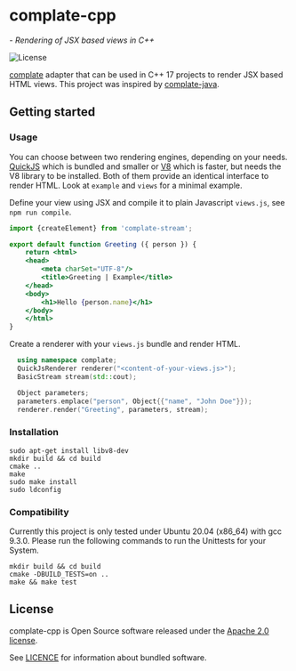 # complate-cpp
*- Rendering of JSX based views in C++*

![License](https://img.shields.io/badge/License-Apache%202.0-blue.svg)

[complate](https://complate.org) adapter that can be used in C++ 17 projects to
render JSX based HTML views. This project was inspired by
[complate-java](https://github.com/complate/complate-java).

## Getting started

### Usage
You can choose between two rendering engines, depending on your needs.
[QuickJS](https://bellard.org/quickjs/) which is bundled and smaller or
[V8](https://v8.dev/) which is faster, but needs the V8 library to be installed.
Both of them provide an identical interface to render HTML.
Look at `example` and `views` for a minimal example.

Define your view using JSX and compile it to plain Javascript `views.js`,
see `npm run compile`.
```jsx
import {createElement} from 'complate-stream';

export default function Greeting ({ person }) {
    return <html>
    <head>
        <meta charSet="UTF-8"/>
        <title>Greeting | Example</title>
    </head>
    <body>
        <h1>Hello {person.name}</h1>
    </body>
    </html>
}
```

Create a renderer with your `views.js` bundle and render HTML.
```c++
  using namespace complate;
  QuickJsRenderer renderer("<content-of-your-views.js>");
  BasicStream stream(std::cout);

  Object parameters;
  parameters.emplace("person", Object{{"name", "John Doe"}});
  renderer.render("Greeting", parameters, stream);
```

### Installation
```shell
sudo apt-get install libv8-dev
mkdir build && cd build
cmake ..
make
sudo make install
sudo ldconfig
```

### Compatibility
Currently this project is only tested under Ubuntu 20.04 (x86_64)
with gcc 9.3.0. Please run the following commands to run the Unittests for your
System.
```shell
mkdir build && cd build
cmake -DBUILD_TESTS=on ..
make && make test
```

## License
complate-cpp is Open Source software released under the [Apache 2.0 license](LICENSE).

See [LICENCE](LICENSE) for information about bundled software.
